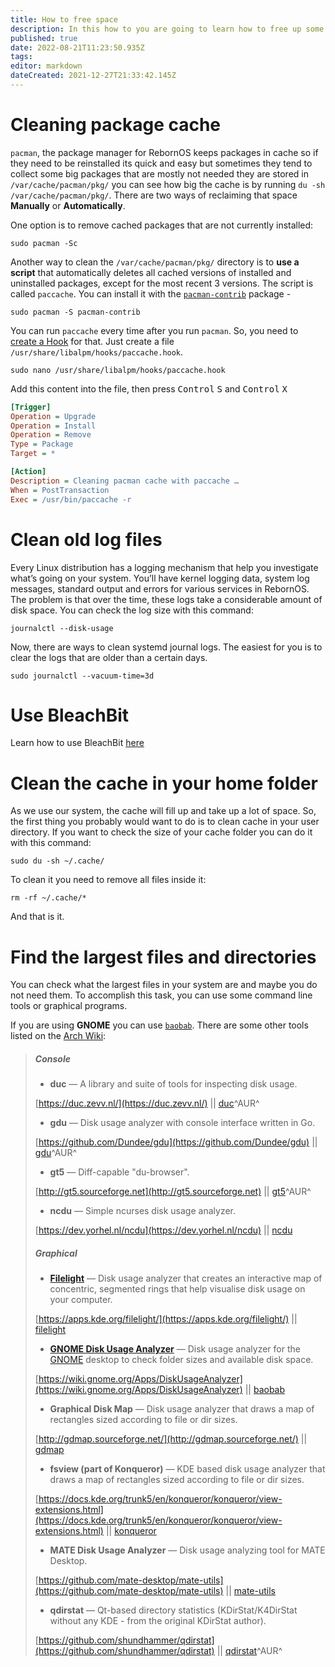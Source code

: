 ```yaml
---
title: How to free space
description: In this how to you are going to learn how to free up some storage.
published: true
date: 2022-08-21T11:23:50.935Z
tags: 
editor: markdown
dateCreated: 2021-12-27T21:33:42.145Z
---
```


# Cleaning package cache

`pacman`, the package manager for RebornOS keeps packages in cache so if they need to be reinstalled its quick and easy but sometimes they tend to collect some big packages that are mostly not needed they are stored in `/var/cache/pacman/pkg/` you can see how big the cache is by running `du -sh /var/cache/pacman/pkg/`. There are two ways of reclaiming that space **Manually** or **Automatically**.

One option is to remove cached packages that are not currently installed:

```
sudo pacman -Sc
```

Another way to clean the `/var/cache/pacman/pkg/` directory is to **use a script** that automatically deletes all cached versions of installed and uninstalled packages, except for the most recent 3 versions. The script is called `paccache`. You can install it with the [`pacman-contrib`](https://archlinux.org/packages/community/x86_64/pacman-contrib) package - 

```
sudo pacman -S pacman-contrib
```

You can run `paccache` every time after you run `pacman`. So, you need to [create a Hook](https://wiki.archlinux.org/title/Pacman#Hooks) for that. Just create a file `/usr/share/libalpm/hooks/paccache.hook`.

```
sudo nano /usr/share/libalpm/hooks/paccache.hook
```

Add this content into the file, then press <kbd>Control</kbd> <kbd>S</kbd> and <kbd>Control</kbd> <kbd>X</kbd>

```ini
[Trigger]
Operation = Upgrade
Operation = Install
Operation = Remove
Type = Package
Target = *

[Action]
Description = Cleaning pacman cache with paccache …
When = PostTransaction
Exec = /usr/bin/paccache -r
```
# Clean old log files
Every Linux distribution has a logging mechanism that help you investigate what’s going on your system. You’ll have kernel logging data, system log messages, standard output and errors for various services in RebornOS. The problem is that over the time, these logs take a considerable amount of disk space. You can check the log size with this command:
```
journalctl --disk-usage
```


Now, there are ways to clean systemd journal logs. The easiest for you is to clear the logs that are older than a certain days.
```
sudo journalctl --vacuum-time=3d
```
# Use BleachBit
Learn how to use BleachBit [here](/apps/bleachbit)

# Clean the cache in your home folder

As we use our system, the cache will fill up and take up a lot of space. So, the first thing you probably would want to do is to clean cache in your user directory. If you want to check the size of your cache folder you can do it with this command:

```
sudo du -sh ~/.cache/
```

To clean it you need to remove all files inside it:

```
rm -rf ~/.cache/*
```

And that is it.

# Find the largest files and directories

You can check what the largest files in your system are and maybe you do not need them. To accomplish this task, you can use some command line tools or graphical programs.

If you are using **GNOME** you can use [`baobab`](https://archlinux.org/packages/extra/x86_64/baobab). There are some other tools listed on the [Arch Wiki](https://wiki.archlinux.org/title/List_of_applications/Utilities#Disk_usage_display):

> ##### Console
> 
> -   **duc** — A library and suite of tools for inspecting disk usage.
> 
> [https://duc.zevv.nl/](https://duc.zevv.nl/) || [duc](https://aur.archlinux.org/packages/duc/)^AUR^
> 
> -   **gdu** — Disk usage analyzer with console interface written in Go.
> 
> [https://github.com/Dundee/gdu](https://github.com/Dundee/gdu) || [gdu](https://aur.archlinux.org/packages/gdu/)^AUR^
> 
> -   **gt5** — Diff-capable "du-browser".
> 
> [http://gt5.sourceforge.net](http://gt5.sourceforge.net) || [gt5](https://aur.archlinux.org/packages/gt5/)^AUR^
> 
> -   **ncdu** — Simple ncurses disk usage analyzer.
> 
> [https://dev.yorhel.nl/ncdu](https://dev.yorhel.nl/ncdu) || [ncdu](https://archlinux.org/packages/?name=ncdu)
> 
> ##### Graphical
> 
> -   [**Filelight**](https://en.wikipedia.org/wiki/Filelight) — Disk usage analyzer that creates an interactive map of concentric, segmented rings that help visualise disk usage on your computer.
> 
> [https://apps.kde.org/filelight/](https://apps.kde.org/filelight/) || [filelight](https://archlinux.org/packages/?name=filelight)
> 
> -   [**GNOME Disk Usage Analyzer**](https://en.wikipedia.org/wiki/Disk_Usage_Analyzer) — Disk usage analyzer for the [GNOME](https://wiki.archlinux.org/title/GNOME) desktop to check folder sizes and available disk space.
> 
> [https://wiki.gnome.org/Apps/DiskUsageAnalyzer](https://wiki.gnome.org/Apps/DiskUsageAnalyzer) || [baobab](https://archlinux.org/packages/?name=baobab)
> 
> -   **Graphical Disk Map** — Disk usage analyzer that draws a map of rectangles sized according to file or dir sizes.
> 
> [http://gdmap.sourceforge.net/](http://gdmap.sourceforge.net/) || [gdmap](https://archlinux.org/packages/?name=gdmap)
> 
> -   **fsview (part of Konqueror)** — KDE based disk usage analyzer that draws a map of rectangles sized according to file or dir sizes.
> 
> [https://docs.kde.org/trunk5/en/konqueror/konqueror/view-extensions.html](https://docs.kde.org/trunk5/en/konqueror/konqueror/view-extensions.html) || [konqueror](https://archlinux.org/packages/?name=konqueror)
> 
> -   **MATE Disk Usage Analyzer** — Disk usage analyzing tool for MATE Desktop.
> 
> [https://github.com/mate-desktop/mate-utils](https://github.com/mate-desktop/mate-utils) || [mate-utils](https://archlinux.org/packages/?name=mate-utils)
> 
> -   **qdirstat** — Qt-based directory statistics (KDirStat/K4DirStat without any KDE - from the original KDirStat author).
> 
> [https://github.com/shundhammer/qdirstat](https://github.com/shundhammer/qdirstat) || [qdirstat](https://aur.archlinux.org/packages/qdirstat/)^AUR^